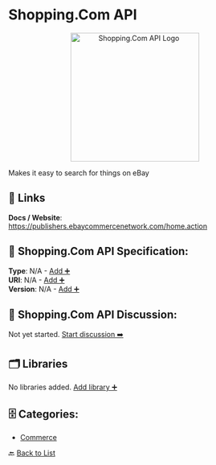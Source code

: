 # Shopping.Com API
<p align="center">
    <img width="256" src="https://raw.githubusercontent.com/apis-list/apis-list/main/apis/shopping-com-api/logo_256x256.png" alt="Shopping.Com API Logo"/>
</p>
Makes it easy to search for things on eBay

##  🔗 Links
**Docs / Website**: https://publishers.ebaycommercenetwork.com/home.action

## 🧬 Shopping.Com API Specification:
**Type**: N/A - [Add ➕](https://github.com/apis-list/apis-list/edit/main/apis.yaml#L17567)  
**URI**: N/A - [Add ➕](https://github.com/apis-list/apis-list/edit/main/apis.yaml#L17567)  
**Version**: N/A - [Add ➕](https://github.com/apis-list/apis-list/edit/main/apis.yaml#L17567)

## 💬 Shopping.Com API Discussion:
Not yet started. [Start discussion ➡️](https://github.com/apis-list/apis-list/discussions/new)

## 🗂️ Libraries

No libraries added. [Add library ➕](https://github.com/apis-list/apis-list/edit/main/apis.yaml#L17567)    


## 🗄️ Categories:
- [Commerce](https://github.com/apis-list/apis-list#commerce-)

🔙  [Back to List](https://github.com/apis-list/apis-list)
